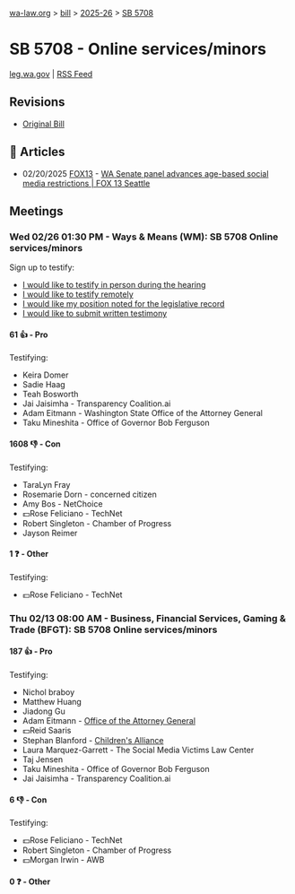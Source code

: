 [wa-law.org](/) > [bill](/bill/) > [2025-26](/bill/2025-26/) > [SB 5708](/bill/2025-26/sb/5708/)

# SB 5708 - Online services/minors
[leg.wa.gov](https://app.leg.wa.gov/billsummary?BillNumber=5708&Year=2025&Initiative=false) | [RSS Feed](./rss.xml)

## Revisions
* [Original Bill](1/)

## 📰 Articles
* 02/20/2025 [FOX13](/org/fox13/) - [WA Senate panel advances age-based social media restrictions | FOX 13 Seattle](https://www.fox13seattle.com/news/wa-age-restrictions-social-media#:~:text=Senate%20Bill%205708)

## Meetings
### Wed 02/26 01:30 PM - Ways & Means (WM): SB 5708 Online services/minors
Sign up to testify:
* [I would like to testify in person during the hearing](https://app.leg.wa.gov/csi/Testifier/Add?chamber=House&mId=32889&aId=164992&caId=26200&tId=1)
* [I would like to testify remotely](https://app.leg.wa.gov/csi/Testifier/Add?chamber=House&mId=32889&aId=164992&caId=26200&tId=2)
* [I would like my position noted for the legislative record](https://app.leg.wa.gov/csi/Testifier/Add?chamber=House&mId=32889&aId=164992&caId=26200&tId=3)
* [I would like to submit written testimony](https://app.leg.wa.gov/csi/Testifier/Add?chamber=House&mId=32889&aId=164992&caId=26200&tId=4)

#### 61 👍 - Pro
Testifying:
* Keira Domer
* Sadie Haag
* Teah Bosworth
* Jai Jaisimha - Transparency Coalition.ai
* Adam Eitmann - Washington State Office of the Attorney General
* Taku Mineshita - Office of Governor Bob Ferguson

#### 1608 👎 - Con
Testifying:
* TaraLyn Fray
* Rosemarie Dorn - concerned citizen
* Amy Bos - NetChoice
* 💵Rose Feliciano - TechNet
* Robert Singleton - Chamber of Progress
* Jayson Reimer

#### 1 ❓ - Other
Testifying:
* 💵Rose Feliciano - TechNet

### Thu 02/13 08:00 AM - Business, Financial Services, Gaming & Trade (BFGT): SB 5708 Online services/minors
#### 187 👍 - Pro
Testifying:
* Nichol braboy
* Matthew Huang
* Jiadong Gu
* Adam Eitmann - [Office of the Attorney General](/org/office_of_the_attorney_general/)
* 💵Reid Saaris
* Stephan Blanford - [Children's Alliance](/org/children's_alliance/)
* Laura Marquez-Garrett - The Social Media Victims Law Center
* Taj Jensen
* Taku Mineshita - Office of Governor Bob Ferguson
* Jai Jaisimha - Transparency Coalition.ai

#### 6 👎 - Con
Testifying:
* 💵Rose Feliciano - TechNet
* Robert Singleton - Chamber of Progress
* 💵Morgan Irwin - AWB

#### 0 ❓ - Other
